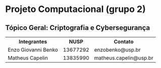 <h1> Projeto Computacional (grupo 2) </h1>
<h2> Tópico Geral: Criptografia e Cybersegurança </h2> 

<table>
  <tr>
    <th>Integrantes</th>
    <th>NUSP</th>
    <th>Contato</th>
  </tr>
  <tr>
    <td>Enzo Giovanni Benko</td>
    <td>13677292</td>
    <td>enzobenko@usp.br</td>
  </tr>
  <tr>
    <td>Matheus Capelin</td>
    <td>13835990</td>
    <td>matheus.capelin@usp.br</td>
  </tr>
</table>
